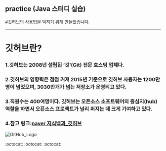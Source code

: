 ## practice (Java 스터디 실습)
#깃허브의 사용법을 익히기 위해 만들었습니다.

<hr/>

# 깃허브란?
### 1.깃허브는 2008년 설립된 ‘깃’(Git) 전문 호스팅 업체다.
### 2.깃허브의 영향력은 점점 커져 2015년 기준으로 깃허브 사용자는 1200만명이 넘었으며, 3030만개가 넘는 저장소가 운영되고 있다.
### 3.직원수는 400여명이다. 깃허브는 오픈소스 소프트웨어의 중심지(hub) 역할을 하면서 오픈소스 프로젝트가 널리 퍼지는 데 크게 기여하고 있다.
### 4.참고 링크:[naver 지식백과_깃허브](https://terms.naver.com/entry.nhn?docId=3580149&cid=59088&categoryId=59096)

![GitHub_Logo](http://imgnews.naver.net/image/469/2018/06/04/0000304514_001_20180605044954296.jpg)

:octocat: :octocat: :octocat:
